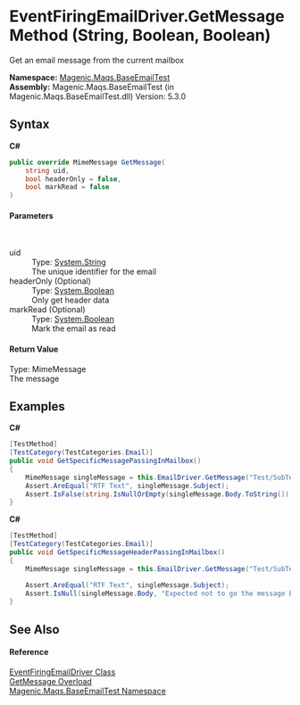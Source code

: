 # EventFiringEmailDriver.GetMessage Method (String, Boolean, Boolean)
 

Get an email message from the current mailbox

**Namespace:**&nbsp;<a href="MAQS_5/Email_AUTOGENERATED/Magenic-Maqs-BaseEmailTest_Namespace">Magenic.Maqs.BaseEmailTest</a><br />**Assembly:**&nbsp;Magenic.Maqs.BaseEmailTest (in Magenic.Maqs.BaseEmailTest.dll) Version: 5.3.0

## Syntax

**C#**<br />
``` C#
public override MimeMessage GetMessage(
	string uid,
	bool headerOnly = false,
	bool markRead = false
)
```


#### Parameters
&nbsp;<dl><dt>uid</dt><dd>Type: <a href="http://msdn2.microsoft.com/en-us/library/s1wwdcbf" target="_blank">System.String</a><br />The unique identifier for the email</dd><dt>headerOnly (Optional)</dt><dd>Type: <a href="http://msdn2.microsoft.com/en-us/library/a28wyd50" target="_blank">System.Boolean</a><br />Only get header data</dd><dt>markRead (Optional)</dt><dd>Type: <a href="http://msdn2.microsoft.com/en-us/library/a28wyd50" target="_blank">System.Boolean</a><br />Mark the email as read</dd></dl>

#### Return Value
Type: MimeMessage<br />The message

## Examples

**C#**<br />
``` C#
[TestMethod]
[TestCategory(TestCategories.Email)]
public void GetSpecificMessagePassingInMailbox()
{
    MimeMessage singleMessage = this.EmailDriver.GetMessage("Test/SubTest", "2");
    Assert.AreEqual("RTF Text", singleMessage.Subject);
    Assert.IsFalse(string.IsNullOrEmpty(singleMessage.Body.ToString()), "Expected to go the message body");
}
```

**C#**<br />
``` C#
[TestMethod]
[TestCategory(TestCategories.Email)]
public void GetSpecificMessageHeaderPassingInMailbox()
{
    MimeMessage singleMessage = this.EmailDriver.GetMessage("Test/SubTest", "2", true);

    Assert.AreEqual("RTF Text", singleMessage.Subject);
    Assert.IsNull(singleMessage.Body, "Expected not to go the message body");
}
```


## See Also


#### Reference
<a href="MAQS_5/Email_AUTOGENERATED/EventFiringEmailDriver_Class">EventFiringEmailDriver Class</a><br /><a href="MAQS_5/Email_AUTOGENERATED/EventFiringEmailDriver-GetMessage_Method">GetMessage Overload</a><br /><a href="MAQS_5/Email_AUTOGENERATED/Magenic-Maqs-BaseEmailTest_Namespace">Magenic.Maqs.BaseEmailTest Namespace</a><br />